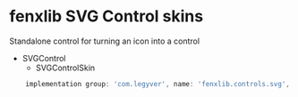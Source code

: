 # fenxlib SVG Control skins
Standalone control for turning an icon into a control

- SVGControl
    - SVGControlSkin

```gradle
    implementation group: 'com.legyver', name: 'fenxlib.controls.svg', version: '3.0.0-beta.7'
```
